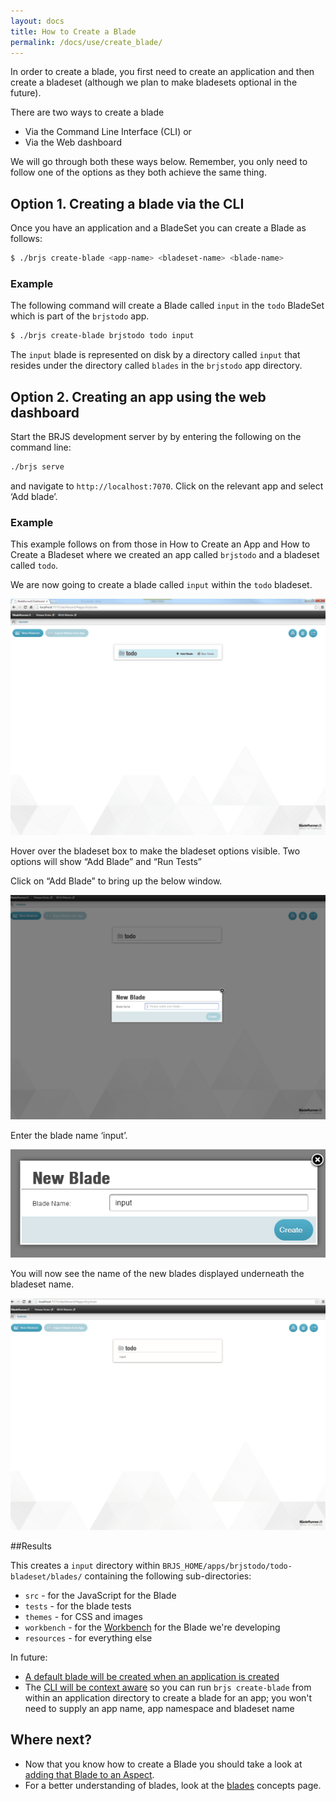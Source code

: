 ```yaml
---
layout: docs
title: How to Create a Blade
permalink: /docs/use/create_blade/
---
```


In order to create a blade, you first need to create an application and then create a bladeset (although we plan to make bladesets optional in the future).

There are two ways to create a blade

- Via the Command Line Interface (CLI) or
- Via the Web dashboard

We will go through both these ways below. Remember, you only need to follow one of the options as they both achieve the same thing.

## Option 1. Creating a blade via the CLI

Once you have an application and a BladeSet you can create a Blade as follows:

```bash
$ ./brjs create-blade <app-name> <bladeset-name> <blade-name>
```

### Example

The following command will create a Blade called `input` in the `todo` BladeSet which is part of the `brjstodo` app.

```bash
$ ./brjs create-blade brjstodo todo input
```

The `input` blade is represented on disk by a directory called `input` that resides under the directory called `blades` in the `brjstodo` app directory.

## Option 2. Creating an app using the web dashboard

Start the BRJS development server by by entering the following on the command line:

```bash
./brjs serve
```

and navigate to `http://localhost:7070`. Click on the relevant app and select ‘Add blade’.

### Example

This example follows on from those in How to Create an App and How to Create a Bladeset where we created an app called `brjstodo` and a bladeset called `todo`.

We are now going to create a blade called `input` within the `todo` bladeset.

![](/docs/use/img/create-blade-todo-bladeset.png)

Hover over the bladeset box to make the bladeset options visible. Two options will show “Add Blade” and “Run Tests”

Click on “Add Blade” to bring up the below window.

![](/docs/use/img/create-blade-new.png)

Enter the blade name ‘input’.

![](/docs/use/img/create-blade-input.png)

You will now see the name of the new blades displayed underneath the bladeset name.

![](/docs/use/img/create-blade-input-icon.png)

##Results

This creates a `input` directory within `BRJS_HOME/apps/brjstodo/todo-bladeset/blades/` containing the following sub-directories:

- `src` - for the JavaScript for the Blade
- `tests` - for the blade tests
- `themes` - for CSS and images
- `workbench` - for the [Workbench](/docs/concepts/workbenches/) for the Blade we're developing
- `resources` - for everything else


<div class="alert alert-info">
<p>
In future:
</p>

<ul>
  <li><a href="https://github.com/BladeRunnerJS/brjs/issues/3">A default blade will be created when an application is created</a></li>
  <li>The <a href="https://github.com/BladeRunnerJS/brjs/issues/1">CLI will be context aware</a> so you can run <code>brjs create-blade</code> from within an application directory to create a blade for an app; you won't need to supply an app name, app namespace and bladeset name</li>
</ul>

</div>

## Where next?

- Now that you know how to create a Blade you should take a look at [adding that Blade to an Aspect](/docs/use/add_blade_to_aspect/).
- For a better understanding of blades, look at the [blades](/docs/concepts/blades/) concepts page.
